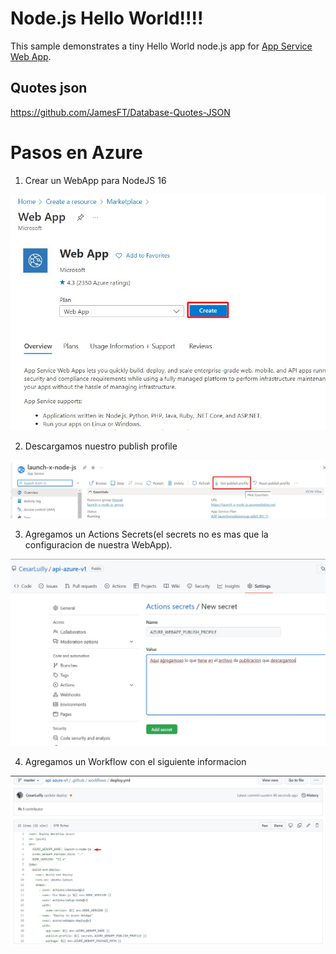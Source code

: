 # Node.js Hello World!!!!

This sample demonstrates a tiny Hello World node.js app for [App Service Web App](https://docs.microsoft.com/azure/app-service-web).

## Quotes json

https://github.com/JamesFT/Database-Quotes-JSON

# Pasos en Azure

1. Crear un WebApp para NodeJS 16

![createWebApp](./imgReadme/createWebApp.jpg)

2. Descargamos nuestro publish profile

![downloadPublishProfile](./imgReadme/downloadPublishProfile.jpg)

3. Agregamos un Actions Secrets(el secrets no es mas que la configuracion de nuestra WebApp).

![addSecrets](./imgReadme/addSecret.jpg)

4. Agregamos un Workflow con el siguiente informacion

![workflow](./imgReadme/workflow.jpg)